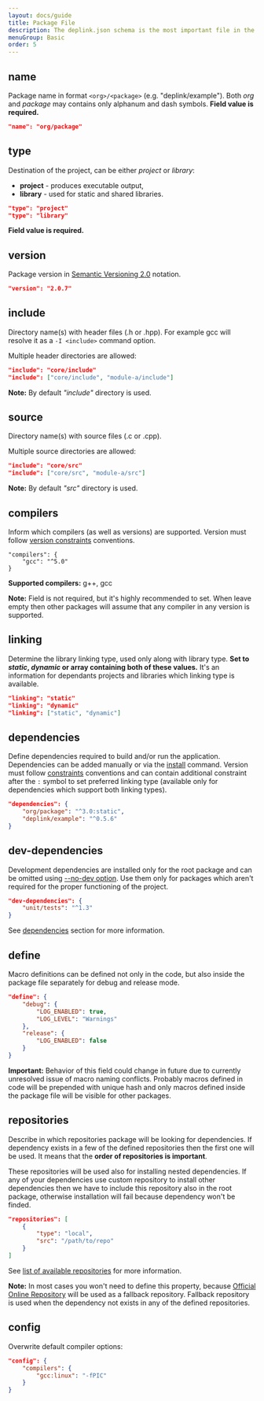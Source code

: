 ```yaml
---
layout: docs/guide
title: Package File
description: The deplink.json schema is the most important file in the whole package. Each field of this file describes how the package should be builded or interact with other packages.
menuGroup: Basic
order: 5
---
```


name
----

Package name in format `<org>/<package>` (e.g. "deplink/example"). Both *org* and *package* may contains only alphanum and dash symbols. **Field value is required.**

```json
"name": "org/package"
```

type
----

Destination of the project, can be either *project* or *library*:

- **project** - produces executable output,
- **library** - used for static and shared libraries.

```json
"type": "project"
"type": "library"
```

**Field value is required.**

version
-------

Package version in [Semantic Versioning 2.0](https://semver.org) notation.

```json
"version": "2.0.7"
```


include
-------

Directory name(s) with header files (.h or .hpp). For example gcc will resolve it as a `-I <include>` command option.

Multiple header directories are allowed:

```json
"include": "core/include"
"include": ["core/include", "module-a/include"]
```

**Note:** By default *"include"* directory is used.

source
------

Directory name(s) with source files (.c or .cpp).

Multiple source directories are allowed:

```json
"include": "core/src"
"include": ["core/src", "module-a/src"]
```

**Note:** By default *"src"* directory is used.

compilers
---------

Inform which compilers (as well as versions) are supported. Version must follow [version constraints](/docs/guide/constraints#version-constraints) conventions.

```
"compilers": {
    "gcc": "^5.0"
}
```

**Supported compilers:** g++, gcc

**Note:** Field is not required, but it's highly recommended to set. When leave empty then other packages will assume that any compiler in any version is supported.

linking
-------

Determine the library linking type, used only along with library type. **Set to *static*, *dynamic* or array containing both of these values.** It's an information for dependants projects and libraries which linking type is available.

```json
"linking": "static"
"linking": "dynamic"
"linking": ["static", "dynamic"]
```

dependencies
------------

Define dependencies required to build and/or run the application. Dependencies can be added manually or via the [install](/docs/reference/install) command. Version must follow [constraints](/docs/guide/constraints) conventions and can contain additional constraint after the `:` symbol to set preferred linking type (available only for dependencies which support both linking types).

```json
"dependencies": {
    "org/package": "^3.0:static",
    "deplink/example": "^0.5.6"
}
```

dev-dependencies
----------------

Development dependencies are installed only for the root package and can be omitted using [--no-dev option](/docs/reference/install#options). Use them only for packages which aren't required for the proper functioning of the project.

```json
"dev-dependencies": {
    "unit/tests": "^1.3"
}
```

See [dependencies](#dependencies) section for more information.

define
------

Macro definitions can be defined not only in the code, but also inside the package file separately for debug and release mode.

```json
"define": {
    "debug": {
        "LOG_ENABLED": true,
        "LOG_LEVEL": "Warnings"
    },
    "release": {
        "LOG_ENABLED": false
    }
}
```

**Important:** Behavior of this field could change in future due to currently unresolved issue of macro naming conflicts. Probably macros defined in code will be prepended with unique hash and only macros defined inside the package file will be visible for other packages.

repositories
------------

Describe in which repositories package will be looking for dependencies. If dependency exists in a few of the defined repositories then the first one will be used. It means that the **order of repositories is important**.

These repositories will be used also for installing nested dependencies. If any of your dependencies use custom repository to install other dependencies then we have to include this repository also in the root package, otherwise installation will fail because dependency won't be finded.

```json
"repositories": [
    {
        "type": "local",
        "src": "/path/to/repo"
    }
]
```

See [list of available repositories](/docs/guide/repositories) for more information.

**Note:** In most cases you won't need to define this property, because [Official Online Repository](https://repo.deplink.org) will be used as a fallback repository. Fallback repository is used when the dependency not exists in any of the defined repositories.

config
------

Overwrite default compiler options:

```json
"config": {
    "compilers": {
        "gcc:linux": "-fPIC"
    }
}
```
